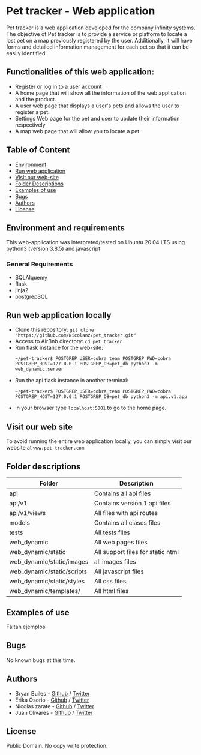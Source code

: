 # Pet tracker - Web application

Pet tracker is a web application developed for the company infinity systems. The objective of Pet tracker is to provide a service or platform to locate a lost pet on a map previously registered by the user. Additionally, it will have forms and detailed information management for each pet so that it can be easily identified.

## Functionalities of this web application:

- Register or log in to a user account
- A home page that will show all the information of the web application and the product.
- A user web page that displays a user's pets and allows the user to register a pet.
- Settings Web page for the pet and user to update their information respectively
- A map web page that will allow you to locate a pet.

## Table of Content

- [Environment](#environment-and-requirements)
- [Run web application](#Run-web-application-locally)
- [Visit our web-site](#Visit-our-web-site)
- [Folder Descriptions](#folder-descriptions)
- [Examples of use](#examples-of-use)
- [Bugs](#bugs)
- [Authors](#authors)
- [License](#license)

## Environment and requirements

This web-application was interpreted/tested on Ubuntu 20.04 LTS using python3 (version 3.8.5) and javascript

### General Requirements

- SQLAlquemy
- flask
- jinja2
- postgrepSQL

## Run web application locally

- Clone this repository: `git clone "https://github.com/Nicolanz/pet_tracker.git"`
- Access to AirBnb directory: `cd pet_tracker`
- Run flask instance for the web-site:
  ```
  ~/pet-tracker$ POSTGREP_USER=cobra_team POSTGREP_PWD=cobra POSTGREP_HOST=127.0.0.1 POSTGREP_DB=pet_db python3 -m web_dynamic.server
  ```
- Run the api flask instance in another terminal:
  ```
  ~/pet-tracker$ POSTGREP_USER=cobra_team POSTGREP_PWD=cobra POSTGREP_HOST=127.0.0.1 POSTGREP_DB=pet_db python3 -m api.v1.app
  ```
- In your browser type `localhost:5001` to go to the home page.

## Visit our web site

To avoid running the entire web application locally, you can simply visit our website at `www.pet-tracker.com`

## Folder descriptions

| Folder                     | Description                       |
| -------------------------- | --------------------------------- |
| api                        | Contains all api files            |
| api/v1                     | Contains version 1 api files      |
| api/v1/views               | All files with api routes         |
| models                     | Contains all clases files         |
| tests                      | All tests files                   |
| web_dynamic                | All web pages files               |
| web_dynamic/static         | All support files for static html |
| web_dynamic/static/images  | all images files                  |
| web_dynamic/static/scripts | All javascript files              |
| web_dynamic/static/styles  | All css files                     |
| web_dynamic/templates/     | All html files                    |

## Examples of use

Faltan ejemplos

## Bugs

No known bugs at this time.

## Authors

- Bryan Builes - [Github](https://github.com/bryanbuiles) / [Twitter](https://twitter.com/bryan_builes)
- Erika Osorio - [Github](https://twitter.com/erikaosgue) / [Twitter](https://twitter.com/earthtojhuang)
- Nicolas zarate - [Github](https://github.com/Nicolanz) / [Twitter](https://twitter.com/nicolas_zg)
- Juan Olivares - [Github](https://github.com/JuanOlivares1) / [Twitter](https://twitter.com/OlivaresP____)

## License

Public Domain. No copy write protection.
